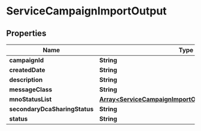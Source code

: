 

# ServiceCampaignImportOutput


## Properties

| Name | Type | Description | Notes |
|------------ | ------------- | ------------- | -------------|
|**campaignId** | **String** |  |  [optional] |
|**createdDate** | **String** |  |  [optional] |
|**description** | **String** |  |  [optional] |
|**messageClass** | **String** |  |  [optional] |
|**mnoStatusList** | [**Array&lt;ServiceCampaignImportOutputMnoStatusListInner&gt;**](ServiceCampaignImportOutputMnoStatusListInner.md) |  |  [optional] |
|**secondaryDcaSharingStatus** | **String** |  |  [optional] |
|**status** | **String** |  |  [optional] |



